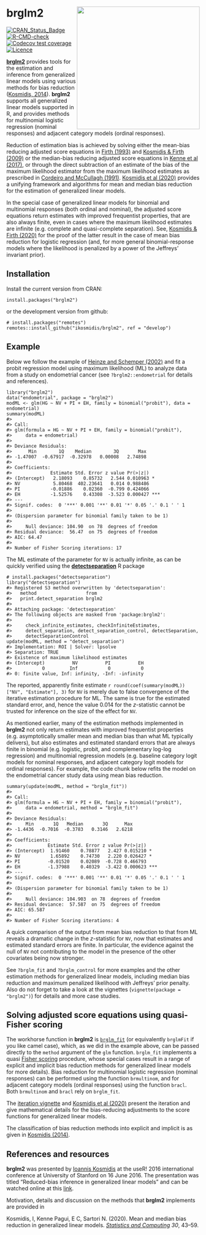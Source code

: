 <!-- README.md is generated from README.Rmd. Please edit that file -->

brglm2 <img src="man/figures/hex_detectseparation.svg" width="320" align="right">
=================================================================================

<!-- badges: start -->

[![CRAN\_Status\_Badge](http://www.r-pkg.org/badges/version/brglm2)](https://cran.r-project.org/package=brglm2)
[![R-CMD-check](https://github.com/ikosmidis/brglm2/workflows/R-CMD-check/badge.svg)](https://github.com/ikosmidis/brglm2/actions)
[![Codecov test
coverage](https://codecov.io/gh/ikosmidis/brglm2/branch/master/graph/badge.svg)](https://codecov.io/gh/ikosmidis/brglm2?branch=master)
[![Licence](https://img.shields.io/badge/licence-GPL--3-blue.svg)](https://www.gnu.org/licenses/gpl-3.0.en.html)
<!-- badges: end -->

[**brglm2**](https://github.com/ikosmidis/brglm2) provides tools for the
estimation and inference from generalized linear models using various
methods for bias reduction ([Kosmidis,
2014](https://doi.org/10.1002/wics.1296)). **brglm2** supports all
generalized linear models supported in R, and provides methods for
multinomial logistic regression (nominal responses) and adjacent
category models (ordinal responses).

Reduction of estimation bias is achieved by solving either the mean-bias
reducing adjusted score equations in [Firth
(1993)](https://doi.org/10.1093/biomet/80.1.27) and [Kosmidis & Firth
(2009)](https://doi.org/10.1093/biomet/asp055) or the median-bias
reducing adjusted score equations in [Kenne et al
(2017)](https://doi.org/10.1093/biomet/asx046), or through the direct
subtraction of an estimate of the bias of the maximum likelihood
estimator from the maximum likelihood estimates as prescribed in
[Cordeiro and McCullagh (1991)](https://www.jstor.org/stable/2345592).
[Kosmidis et al (2020)](https://doi.org/10.1007/s11222-019-09860-6)
provides a unifying framework and algorithms for mean and median bias
reduction for the estimation of generalized linear models.

In the special case of generalized linear models for binomial and
multinomial responses (both ordinal and nominal), the adjusted score
equations return estimates with improved frequentist properties, that
are also always finite, even in cases where the maximum likelihood
estimates are infinite (e.g. complete and quasi-complete separation).
See, [Kosmidis & Firth (2020)](http://doi.org/10.1093/biomet/asaa052)
for the proof of the latter result in the case of mean bias reduction
for logistic regression (and, for more general binomial-response models
where the likelihood is penalized by a power of the Jeffreys’ invariant
prior).

Installation
------------

Install the current version from CRAN:

    install.packages("brglm2")

or the development version from github:

    # install.packages("remotes")
    remotes::install_github("ikosmidis/brglm2", ref = "develop")

Example
-------

Below we follow the example of [Heinze and Schemper
(2002)](https://doi.org/10.1002/sim.1047) and fit a probit regression
model using maximum likelihood (ML) to analyze data from a study on
endometrial cancer (see `?brglm2::endometrial` for details and
references).

    library("brglm2")
    data("endometrial", package = "brglm2")
    modML <- glm(HG ~ NV + PI + EH, family = binomial("probit"), data = endometrial)
    summary(modML)
    #> 
    #> Call:
    #> glm(formula = HG ~ NV + PI + EH, family = binomial("probit"), 
    #>     data = endometrial)
    #> 
    #> Deviance Residuals: 
    #>      Min        1Q    Median        3Q       Max  
    #> -1.47007  -0.67917  -0.32978   0.00008   2.74898  
    #> 
    #> Coefficients:
    #>              Estimate Std. Error z value Pr(>|z|)    
    #> (Intercept)   2.18093    0.85732   2.544 0.010963 *  
    #> NV            5.80468  402.23641   0.014 0.988486    
    #> PI           -0.01886    0.02360  -0.799 0.424066    
    #> EH           -1.52576    0.43308  -3.523 0.000427 ***
    #> ---
    #> Signif. codes:  0 '***' 0.001 '**' 0.01 '*' 0.05 '.' 0.1 ' ' 1
    #> 
    #> (Dispersion parameter for binomial family taken to be 1)
    #> 
    #>     Null deviance: 104.90  on 78  degrees of freedom
    #> Residual deviance:  56.47  on 75  degrees of freedom
    #> AIC: 64.47
    #> 
    #> Number of Fisher Scoring iterations: 17

The ML estimate of the parameter for `NV` is actually infinite, as can
be quickly verified using the
[**detectseparation**](https://cran.r-project.org/package=detectseparation)
R package

    # install.packages("detectseparation")
    library("detectseparation")
    #> Registered S3 method overwritten by 'detectseparation':
    #>   method                  from  
    #>   print.detect_separation brglm2
    #> 
    #> Attaching package: 'detectseparation'
    #> The following objects are masked from 'package:brglm2':
    #> 
    #>     check_infinite_estimates, checkInfiniteEstimates,
    #>     detect_separation, detect_separation_control, detectSeparation,
    #>     detectSeparationControl
    update(modML, method = "detect_separation")
    #> Implementation: ROI | Solver: lpsolve 
    #> Separation: TRUE 
    #> Existence of maximum likelihood estimates
    #> (Intercept)          NV          PI          EH 
    #>           0         Inf           0           0 
    #> 0: finite value, Inf: infinity, -Inf: -infinity

The reported, apparently finite estimate
`r round(coef(summary(modML))["NV", "Estimate"], 3)` for `NV` is merely
due to false convergence of the iterative estimation procedure for ML.
The same is true for the estimated standard error, and, hence the value
0.014 for the *z*-statistic cannot be trusted for inference on the size
of the effect for `NV`.

As mentioned earlier, many of the estimation methods implemented in
**brglm2** not only return estimates with improved frequentist
properties (e.g. asymptotically smaller mean and median bias than what
ML typically delivers), but also estimates and estimated standard errors
that are always finite in binomial (e.g. logistic, probit, and
complementary log-log regression) and multinomial regression models
(e.g. baseline category logit models for nominal responses, and adjacent
category logit models for ordinal responses). For example, the code
chunk below refits the model on the endometrial cancer study data using
mean bias reduction.

    summary(update(modML, method = "brglm_fit"))
    #> 
    #> Call:
    #> glm(formula = HG ~ NV + PI + EH, family = binomial("probit"), 
    #>     data = endometrial, method = "brglm_fit")
    #> 
    #> Deviance Residuals: 
    #>     Min       1Q   Median       3Q      Max  
    #> -1.4436  -0.7016  -0.3783   0.3146   2.6218  
    #> 
    #> Coefficients:
    #>             Estimate Std. Error z value Pr(>|z|)    
    #> (Intercept)  1.91460    0.78877   2.427 0.015210 *  
    #> NV           1.65892    0.74730   2.220 0.026427 *  
    #> PI          -0.01520    0.02089  -0.728 0.466793    
    #> EH          -1.37988    0.40329  -3.422 0.000623 ***
    #> ---
    #> Signif. codes:  0 '***' 0.001 '**' 0.01 '*' 0.05 '.' 0.1 ' ' 1
    #> 
    #> (Dispersion parameter for binomial family taken to be 1)
    #> 
    #>     Null deviance: 104.903  on 78  degrees of freedom
    #> Residual deviance:  57.587  on 75  degrees of freedom
    #> AIC: 65.587
    #> 
    #> Number of Fisher Scoring iterations: 4

A quick comparison of the output from mean bias reduction to that from
ML reveals a dramatic change in the *z*-statistic for `NV`, now that
estimates and estimated standard errors are finite. In particular, the
evidence against the null of `NV` not contributing to the model in the
presence of the other covariates being now stronger.

See `?brglm_fit` and `?brglm_control` for more examples and the other
estimation methods for generalized linear models, including median bias
reduction and maximum penalized likelihood with Jeffreys’ prior penalty.
Also do not forget to take a look at the vignettes
(`vignette(package = "brglm2")`) for details and more case studies.

Solving adjusted score equations using quasi-Fisher scoring
-----------------------------------------------------------

The workhorse function in **brglm2** is
[`brglm_fit`](https://github.com/ikosmidis/brglm2/blob/master/R/brglmFit.R)
(or equivalently `brglmFit` if you like camel case), which, as we did in
the example above, can be passed directly to the `method` argument of
the `glm` function. `brglm_fit` implements a quasi [Fisher
scoring](https://en.wikipedia.org/wiki/Scoring_algorithm) procedure,
whose special cases result in a range of explicit and implicit bias
reduction methods for generalized linear models for more details). Bias
reduction for multinomial logistic regression (nominal responses) can be
performed using the function `brmultinom`, and for adjacent category
models (ordinal responses) using the function `bracl`. Both `brmultinom`
and `bracl` rely on `brglm_fit`.

The [iteration
vignette](https://cran.r-project.org/package=brglm2/vignettes/iteration.html)
and [Kosmidis et al (2020)](https://doi.org/10.1007/s11222-019-09860-6)
present the iteration and give mathematical details for the
bias-reducing adjustments to the score functions for generalized linear
models.

The classification of bias reduction methods into explicit and implicit
is as given in [Kosmidis (2014)](https://doi.org/10.1002/wics.1296).

References and resources
------------------------

**brglm2** was presented by [Ioannis Kosmidis](http://www.ikosmidis.com)
at the useR! 2016 international conference at University of Stanford on
16 June 2016. The presentation was titled “Reduced-bias inference in
generalized linear models” and can be watched online at this
[link](https://channel9.msdn.com/Events/useR-international-R-User-conference/useR2016/brglm-Reduced-bias-inference-in-generalized-linear-models).

Motivation, details and discussion on the methods that **brglm2**
implements are provided in

Kosmidis, I, Kenne Pagui, E C, Sartori N. (2020). Mean and median bias
reduction in generalized linear models. [*Statistics and
Computing*](https://doi.org/10.1007/s11222-019-09860-6) *30*, 43–59.
